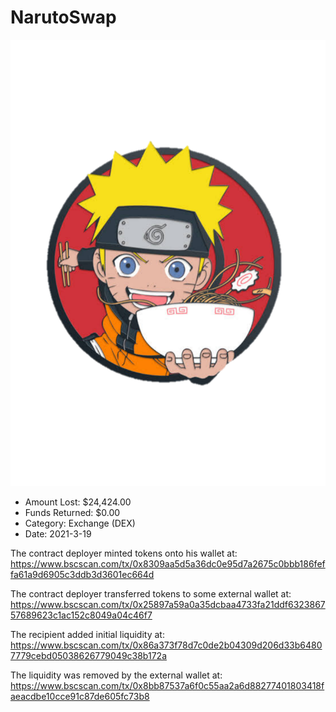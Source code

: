 # NarutoSwap
![NarutoSwap](/rektimages/NarutoSwap.png)
- Amount Lost: $24,424.00
- Funds Returned: $0.00
- Category: Exchange (DEX)
- Date: 2021-3-19

The contract deployer minted tokens onto his wallet at:  
https://www.bscscan.com/tx/0x8309aa5d5a36dc0e95d7a2675c0bbb186feffa61a9d6905c3ddb3d3601ec664d  
  
The contract deployer transferred tokens to some external wallet at:  
https://www.bscscan.com/tx/0x25897a59a0a35dcbaa4733fa21ddf632386757689623c1ac152c8049a04c46f7  
  
The recipient added initial liquidity at:  
https://www.bscscan.com/tx/0x86a373f78d7c0de2b04309d206d33b64807779cebd05038626779049c38b172a  
  
The liquidity was removed by the external wallet at:  
https://www.bscscan.com/tx/0x8bb87537a6f0c55aa2a6d88277401803418faeacdbe10cce91c87de605fc73b8



